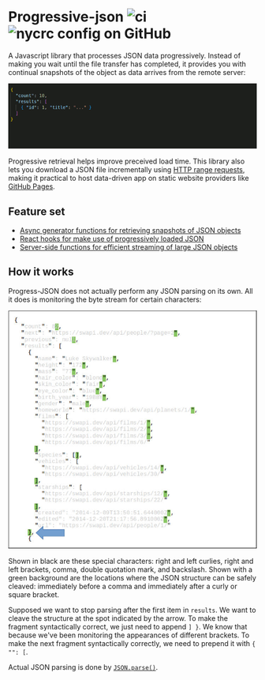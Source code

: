 # Progressive-json ![ci](https://img.shields.io/github/actions/workflow/status/chung-leong/progressive-json/node.js.yml?branch=main&label=Node.js%20CI&logo=github) ![nycrc config on GitHub](https://img.shields.io/nycrc/chung-leong/progressive-json)

A Javascript library that processes JSON data progressively. Instead of making you wait until
the file transfer has completed, it provides you with continual snapshots of the  object as
data arrives from the remote server: 

![Growing JSON](./doc/img/animation.gif)

Progressive retrieval helps improve preceived load time. This library also lets you download a
JSON file incrementally using 
[HTTP range requests](https://developer.mozilla.org/en-US/docs/Web/HTTP/Range_requests), 
making it practical to host data-driven app on static website providers like 
[GitHub Pages](https://pages.github.com/). 

## Feature set

* [Async generator functions for retrieving snapshots of JSON objects](./doc/fetching-and-parsing.md)
* [React hooks for make use of progressively loaded JSON](./doc/using-hooks.md)
* [Server-side functions for efficient streaming of large JSON objects](./doc/server-side-streaming.md)

## How it works

Progress-JSON does not actually perform any JSON parsing on its own. All it does is monitoring the byte stream for certain characters:

![Special characters](./doc/img/characters.jpg)

Shown in black are these special characters: right and left curlies, right and left brackets, comma, double quotation mark, and backslash. Shown with a green background are the locations where the JSON structure can be safely cleaved: immediately before a comma and immediately after a curly or square bracket.

Supposed we want to stop parsing after the first item in `results`. We want to cleave the structure at the spot indicated by the arrow. To make the fragment syntactically correct, we just need to append `] }`. We know that because we've been monitoring the appearances of different brackets. To make the next fragment syntactically correctly, we need to prepend it with `{ "": [`. 

Actual JSON parsing is done by 
[`JSON.parse()`](https://developer.mozilla.org/en-US/docs/Web/JavaScript/Reference/Global_Objects/JSON/parse). 